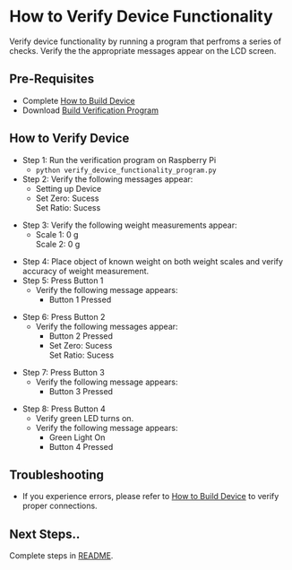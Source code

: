 # How to Verify Device Functionality 

Verify device functionality by running a program that perfroms a series of checks. Verify the the appropriate messages appear on the LCD screen. 

## Pre-Requisites
* Complete [How to Build Device](How_to_Build_Device.md) 
* Download [Build Verification Program](verify_device_functionality_program.py)

## How to Verify Device

* Step 1: Run the verification program on  Raspberry Pi
	* `python verify_device_functionality_program.py`
* Step 2: Verify the following messages appear:
	* Setting up Device
	*   Set Zero: Sucess  
		Set Ratio: Sucess
+  Step 3: Verify the following weight measurements appear:
	*  Scale 1: 0 g  
	   Scale 2: 0 g
* Step 4: Place object of known weight on both weight scales and verify accuracy of weight measurement.
* Step 5: Press Button 1
	* Verify the following message appears:
		* Button 1 Pressed 
- Step 6: Press Button 2
	* Verify the following messages appear:
		* Button 2 Pressed
		* Set Zero: Sucess  
		Set Ratio: Sucess
* Step 7: Press Button 3
	*  Verify the following message appears:
		-  Button 3 Pressed
+  Step 8: Press Button 4
  	* Verify green LED turns on.
	+  Verify the following message appears:
		*  Green Light On
		*  Button 4 Pressed
		
## Troubleshooting
*  If you experience errors, please refer to [How to Build Device](How_to_Build_Device.md) to verify proper connections. 
## Next Steps..
Complete steps in [README](../README.md).
